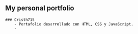 ## My personal portfolio 
    ### Cristh715
        - Portafolio desarrollado con HTML, CSS y JavaScript.
        - 